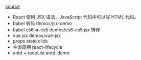[source](https://github.com/ruanyf/jstraining/blob/master/docs/react.md)

- React 使用 JSX 语法，JavaScript 代码中可以写 HTML 代码。
- babel  转码
  demos/jsx-demo
- babel  es6 => es5 demos/es6-es5   jsx 转译
- vue jsx demos/vue-jsx
- props  state click
- 生命周期 react-lifecycle
- antd + todoList antd-demo
